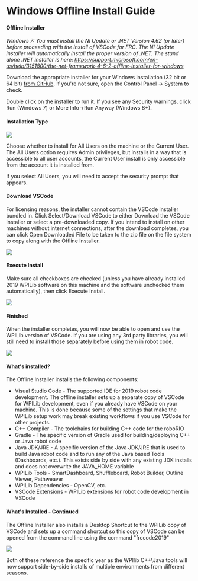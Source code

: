 # Windows Offline Install Guide
#### Offline Installer
_Windows 7: You must install the NI Update or .NET Version 4.62 (or later) before proceeding with the install of VSCode for FRC. The NI Update installer will automatically install the proper version of .NET. The stand alone .NET installer is here: https://support.microsoft.com/en-us/help/3151800/the-net-framework-4-6-2-offline-installer-for-windows_

Download the appropriate installer for your Windows installation (32 bit or 64 bit) [from GitHub](https://github.com/wpilibsuite/allwpilib/releases). If you're not sure, open the Control Panel -> System to check.

Double click on the installer to run it. If you see any Security warnings, click Run (Windows 7) or More Info->Run Anyway (Windows 8+).
#### Installation Type 

![](/images/Install_Guides/Windows/InstallationType.png)

Choose whether to install for All Users on the machine or the Current User. The All Users option requires Admin privileges, but installs in a way that is accessible to all user accounts, the Current User install is only accessible from the account it is installed from.

If you select All Users, you will need to accept the security prompt that appears.

#### Download VSCode
For licensing reasons, the installer cannot contain the VSCode installer bundled in. Click Select/Download VSCode to either Download the VSCode installer or select a pre-downloaded copy. If you intend to install on other machines without internet connections, after the download completes, you can click Open Downloaded File to be taken to the zip file on the file system to copy along with the Offline Installer.

![](/images/Install_Guides/Windows/DownloadVSCode.png)

#### Execute Install
Make sure all checkboxes are checked (unless you have already installed 2019 WPILib software on this machine and the software unchecked them automatically), then click Execute Install.

![](/images/Install_Guides/Windows/ExecuteInstall.png)

#### Finished
When the installer completes, you will now be able to open and use the WPILib version of VSCode. If you are using any 3rd party libraries, you will still need to install those separately before using them in robot code.

![](/images/Install_Guides/Windows/Finished.png)


#### What's installed?

The Offline Installer installs the following components:

- Visual Studio Code - The supported IDE for 2019 robot code development. The offline installer sets up a separate copy of VSCode for WPILib development, even if you already have VSCode on your machine. This is done because some of the settings that make the WPILib setup work may break existing workflows if you use VSCode for other projects.
- C++ Compiler - The toolchains for building C++ code for the roboRIO
- Gradle - The specific version of Gradle used for building/deploying C++ or Java robot code
- Java JDK/JRE - A specific version of the Java JDK/JRE that is used to build Java robot code and to run any of the Java based Tools (Dashboards, etc.). This exists side by side with any existing JDK installs and does not overwrite the JAVA_HOME variable
- WPILib Tools - SmartDashboard, Shuffleboard, Robot Builder, Outline Viewer, Pathweaver
- WPILib Dependencies - OpenCV, etc.
- VSCode Extensions - WPILib extensions for robot code development in VSCode

#### What's Installed - Continued

The Offline Installer also installs a Desktop Shortcut to the WPILib copy of VSCode and sets up a command shortcut so this copy of VSCode can be opened from the command line using the command "frccode2019"

 ![](/images/Install_Guides/Windows/DesktopIcon.png)
 
Both of these reference the specific year as the WPIlib C++\Java tools will now support side-by-side installs of multiple environments from different seasons.
